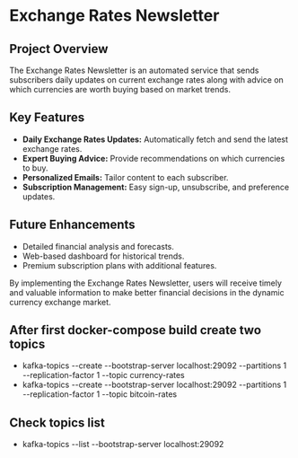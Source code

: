 # Exchange Rates Newsletter

## Project Overview
The Exchange Rates Newsletter is an automated service that sends subscribers daily updates on current exchange rates along with advice on which currencies are worth buying based on market trends.

## Key Features
- **Daily Exchange Rates Updates:** Automatically fetch and send the latest exchange rates.
- **Expert Buying Advice:** Provide recommendations on which currencies to buy.
- **Personalized Emails:** Tailor content to each subscriber.
- **Subscription Management:** Easy sign-up, unsubscribe, and preference updates.

## Future Enhancements
- Detailed financial analysis and forecasts.
- Web-based dashboard for historical trends.
- Premium subscription plans with additional features.

By implementing the Exchange Rates Newsletter, users will receive timely and valuable information to make better financial decisions in the dynamic currency exchange market.

## After first docker-compose build create two topics
- kafka-topics --create --bootstrap-server localhost:29092 --partitions 1 --replication-factor 1 --topic currency-rates
- kafka-topics --create --bootstrap-server localhost:29092 --partitions 1 --replication-factor 1 --topic bitcoin-rates

## Check topics list 
- kafka-topics --list --bootstrap-server localhost:29092
